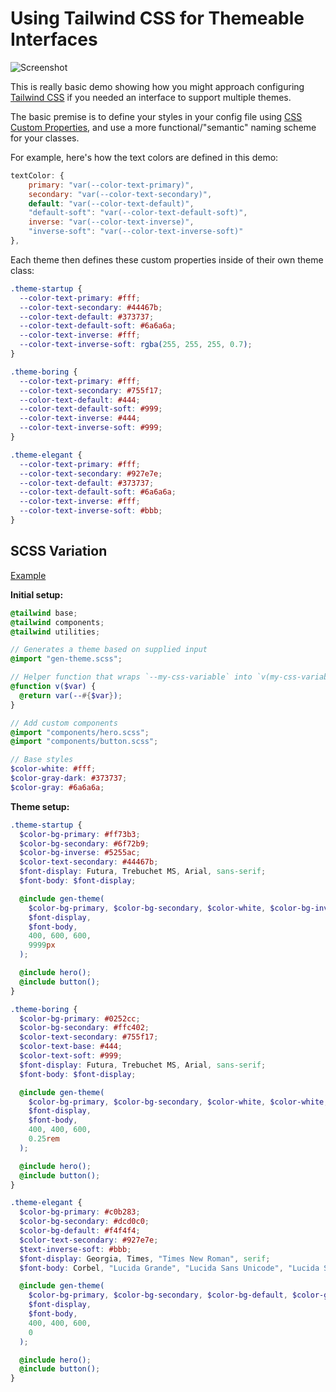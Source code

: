 # Using Tailwind CSS for Themeable Interfaces

![Screenshot](screenshot.png)

This is really basic demo showing how you might approach configuring [Tailwind CSS](https://tailwindcss.com) if you needed an interface to support multiple themes.

The basic premise is to define your styles in your config file using [CSS Custom Properties](https://developer.mozilla.org/en-US/docs/Web/CSS/--*), and use a more functional/"semantic" naming scheme for your classes.

For example, here's how the text colors are defined in this demo:

```js
textColor: {
    primary: "var(--color-text-primary)",
    secondary: "var(--color-text-secondary)",
    default: "var(--color-text-default)",
    "default-soft": "var(--color-text-default-soft)",
    inverse: "var(--color-text-inverse)",
    "inverse-soft": "var(--color-text-inverse-soft)"
},
```

Each theme then defines these custom properties inside of their own theme class:

```css
.theme-startup {
  --color-text-primary: #fff;
  --color-text-secondary: #44467b;
  --color-text-default: #373737;
  --color-text-default-soft: #6a6a6a;
  --color-text-inverse: #fff;
  --color-text-inverse-soft: rgba(255, 255, 255, 0.7);
}

.theme-boring {
  --color-text-primary: #fff;
  --color-text-secondary: #755f17;
  --color-text-default: #444;
  --color-text-default-soft: #999;
  --color-text-inverse: #444;
  --color-text-inverse-soft: #999;
}

.theme-elegant {
  --color-text-primary: #fff;
  --color-text-secondary: #927e7e;
  --color-text-default: #373737;
  --color-text-default-soft: #6a6a6a;
  --color-text-inverse: #fff;
  --color-text-inverse-soft: #bbb;
}
```


## SCSS Variation
[Example](https://codepen.io/phreaknation/pen/3f0aeb9aeec18d0b3fbeecda0fcf2e0b?editors=1100)

**Initial setup:**
```scss
@tailwind base;
@tailwind components;
@tailwind utilities;

// Generates a theme based on supplied input
@import "gen-theme.scss";

// Helper function that wraps `--my-css-variable` into `v(my-css-variable)`
@function v($var) {
  @return var(--#{$var});
}

// Add custom components
@import "components/hero.scss";
@import "components/button.scss";

// Base styles
$color-white: #fff;
$color-gray-dark: #373737;
$color-gray: #6a6a6a;
```

**Theme setup:**
```scss
.theme-startup {
  $color-bg-primary: #ff73b3;
  $color-bg-secondary: #6f72b9;
  $color-bg-inverse: #5255ac;
  $color-text-secondary: #44467b;
  $font-display: Futura, Trebuchet MS, Arial, sans-serif;
  $font-body: $font-display;

  @include gen-theme(
    $color-bg-primary, $color-bg-secondary, $color-white, $color-bg-inverse, $color-white, $color-text-secondary, $color-gray-dark, $color-gray, $color-white, rgba($color-white, 0.7),
    $font-display,
    $font-body,
    400, 600, 600,
    9999px
  );

  @include hero();
  @include button();
}

.theme-boring {
  $color-bg-primary: #0252cc;
  $color-bg-secondary: #ffc402;
  $color-text-secondary: #755f17;
  $color-text-base: #444;
  $color-text-soft: #999;
  $font-display: Futura, Trebuchet MS, Arial, sans-serif;
  $font-body: $font-display;

  @include gen-theme(
    $color-bg-primary, $color-bg-secondary, $color-white, $color-white, $color-white, $color-text-secondary, $color-text-base, $color-text-soft, $color-text-base, $color-text-soft,
    $font-display,
    $font-body,
    400, 400, 600,
    0.25rem
  );

  @include hero();
  @include button();
}

.theme-elegant {
  $color-bg-primary: #c0b283;
  $color-bg-secondary: #dcd0c0;
  $color-bg-default: #f4f4f4;
  $color-text-secondary: #927e7e;
  $text-inverse-soft: #bbb;
  $font-display: Georgia, Times, "Times New Roman", serif;
  $font-body: Corbel, "Lucida Grande", "Lucida Sans Unicode", "Lucida Sans", "DejaVu Sans", "Bitstream Vera Sans", "Liberation Sans", Verdana, "Verdana Ref", sans-serif;

  @include gen-theme(
    $color-bg-primary, $color-bg-secondary, $color-bg-default, $color-gray-dark, $color-white, $color-text-secondary, $color-gray-dark, $color-gray, $color-white, $text-inverse-soft,
    $font-display,
    $font-body,
    400, 400, 600,
    0
  );

  @include hero();
  @include button();
}
```
